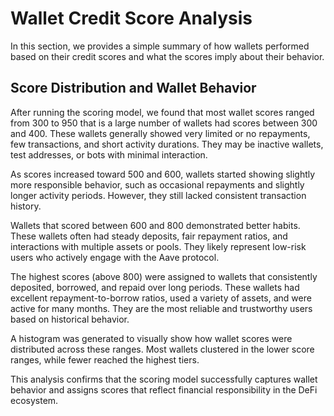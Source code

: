 # Wallet Credit Score Analysis

In this section, we provides a simple summary of how wallets performed based on their credit scores and what the scores imply about their behavior.

## Score Distribution and Wallet Behavior

After running the scoring model, we found that most wallet scores ranged from 300 to 950 that is a large number of wallets had scores between 300 and 400. These wallets generally showed very limited or no repayments, few transactions, and short activity durations. They may be inactive wallets, test addresses, or bots with minimal interaction.

As scores increased toward 500 and 600, wallets started showing slightly more responsible behavior, such as occasional repayments and slightly longer activity periods. However, they still lacked consistent transaction history.

Wallets that scored between 600 and 800 demonstrated better habits. These wallets often had steady deposits, fair repayment ratios, and interactions with multiple assets or pools. They likely represent low-risk users who actively engage with the Aave protocol.

The highest scores (above 800) were assigned to wallets that consistently deposited, borrowed, and repaid over long periods. These wallets had excellent repayment-to-borrow ratios, used a variety of assets, and were active for many months. They are the most reliable and trustworthy users based on historical behavior.

A histogram was generated to visually show how wallet scores were distributed across these ranges. Most wallets clustered in the lower score ranges, while fewer reached the highest tiers.

This analysis confirms that the scoring model successfully captures wallet behavior and assigns scores that reflect financial responsibility in the DeFi ecosystem.

